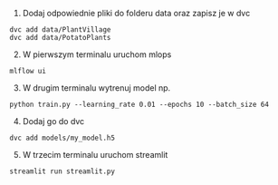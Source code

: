 1. Dodaj odpowiednie pliki do folderu data oraz zapisz je w dvc
```
dvc add data/PlantVillage
dvc add data/PotatoPlants
```
2. W pierwszym terminalu uruchom mlops 
```
mlflow ui
```
3. W drugim terminalu wytrenuj model np.
```
python train.py --learning_rate 0.01 --epochs 10 --batch_size 64
```
4. Dodaj go do dvc
```
dvc add models/my_model.h5
```
5. W trzecim terminalu uruchom streamlit
```
streamlit run streamlit.py
```
